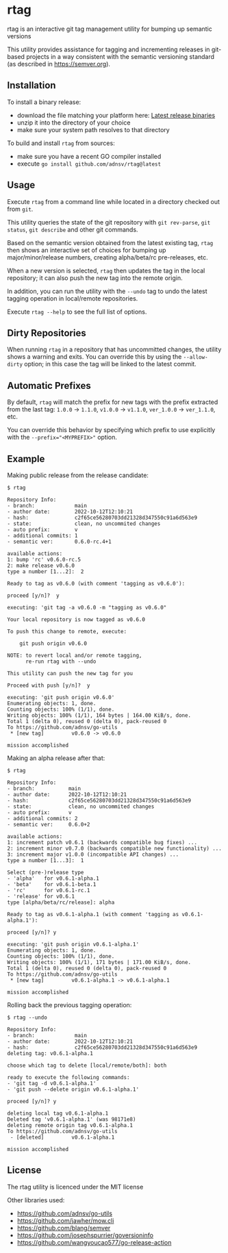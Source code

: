 # rtag

rtag is an interactive git tag management utility for bumping up semantic
versions

This utility provides assistance for tagging and incrementing releases in
git-based projects in a way consistent with the semantic versioning standard (as
described in https://semver.org).

## Installation

To install a binary release:

- download the file matching your platform here: [Latest release
  binaries](https://github.com/adnsv/rtag-prev/releases/latest)
- unzip it into the directory of your choice
- make sure your system path resolves to that directory

To build and install `rtag` from sources:

- make sure you have a recent GO compiler installed
- execute `go install github.com/adnsv/rtag@latest`

## Usage

Execute `rtag` from a command line while located in a directory checked out from
`git`. 

This utility queries the state of the git repository with `git rev-parse`, `git
status`, `git describe` and other git commands.

Based on the semantic version obtained from the latest existing tag, `rtag` then
shows an interactive set of choices for bumping up major/minor/release numbers,
creating alpha/beta/rc pre-releases, etc. 

When a new version is selected, `rtag` then updates the tag in the local
repository; it can also push the new tag into the remote origin.

In addition, you can run the utility with the `--undo` tag to undo the latest
tagging operation in local/remote repositories.

Execute `rtag --help` to see the full list of options.

## Dirty Repositories

When running `rtag` in a repository that has uncommitted changes, the utility
shows a warning and exits. You can override this by using the `--allow-dirty`
option; in this case the tag will be linked to the latest commit.

## Automatic Prefixes

By default, `rtag` will match the prefix for new tags with the prefix extracted
from the last tag: `1.0.0` -> `1.1.0`, `v1.0.0` -> `v1.1.0`, `ver_1.0.0` ->
`ver_1.1.0`, etc.

You can override this behavior by specifying which prefix to use explicitly with
the `--prefix="<MYPREFIX>"` option.

## Example

Making public release from the release candidate:

```
$ rtag

Repository Info:
- branch:             main
- author date:        2022-10-12T12:10:21
- hash:               c2f65ce56280703dd21328d347550c91a6d563e9
- state:              clean, no uncommited changes
- auto prefix:        v
- additional commits: 1
- semantic ver:       0.6.0-rc.4+1

available actions:
1: bump 'rc' v0.6.0-rc.5
2: make release v0.6.0
type a number [1...2]:  2

Ready to tag as v0.6.0 (with comment 'tagging as v0.6.0'):

proceed [y/n]?  y

executing: 'git tag -a v0.6.0 -m "tagging as v0.6.0"

Your local repository is now tagged as v0.6.0

To push this change to remote, execute:

    git push origin v0.6.0

NOTE: to revert local and/or remote tagging,
      re-run rtag with --undo

This utility can push the new tag for you

Proceed with push [y/n]?  y

executing: 'git push origin v0.6.0'
Enumerating objects: 1, done.
Counting objects: 100% (1/1), done.
Writing objects: 100% (1/1), 164 bytes | 164.00 KiB/s, done.
Total 1 (delta 0), reused 0 (delta 0), pack-reused 0
To https://github.com/adnsv/go-utils
 * [new tag]         v0.6.0 -> v0.6.0

mission accomplished
```

Making an alpha release after that:

```
$ rtag

Repository Info:
- branch:           main
- author date:      2022-10-12T12:10:21
- hash:             c2f65ce56280703dd21328d347550c91a6d563e9
- state:            clean, no uncommited changes
- auto prefix:      v
- additional commits: 2
- semantic ver:     0.6.0+2

available actions:
1: increment patch v0.6.1 (backwards compatible bug fixes) ...
2: increment minor v0.7.0 (backwards compatible new functionality) ...
3: increment major v1.0.0 (incompatible API changes) ...
type a number [1...3]:  1

Select (pre-)release type
- 'alpha'   for v0.6.1-alpha.1
- 'beta'    for v0.6.1-beta.1
- 'rc'      for v0.6.1-rc.1
- 'release' for v0.6.1
type [alpha/beta/rc/release]: alpha

Ready to tag as v0.6.1-alpha.1 (with comment 'tagging as v0.6.1-alpha.1'):

proceed [y/n]? y

executing: 'git push origin v0.6.1-alpha.1'
Enumerating objects: 1, done.
Counting objects: 100% (1/1), done.
Writing objects: 100% (1/1), 171 bytes | 171.00 KiB/s, done.
Total 1 (delta 0), reused 0 (delta 0), pack-reused 0
To https://github.com/adnsv/go-utils
 * [new tag]         v0.6.1-alpha.1 -> v0.6.1-alpha.1

mission accomplished
```
Rolling back the previous tagging operation:

```
$ rtag --undo

Repository Info:
- branch:             main
- author date:        2022-10-12T12:10:21
- hash:               c2f65ce56280703dd21328d347550c91a6d563e9
deleting tag: v0.6.1-alpha.1

choose which tag to delete [local/remote/both]: both

ready to execute the following commands:
- 'git tag -d v0.6.1-alpha.1'
- 'git push --delete origin v0.6.1-alpha.1'

proceed [y/n]? y

deleting local tag v0.6.1-alpha.1
Deleted tag 'v0.6.1-alpha.1' (was 98171e8)
deleting remote origin tag v0.6.1-alpha.1
To https://github.com/adnsv/go-utils
 - [deleted]         v0.6.1-alpha.1

mission accomplished
```

## License

The rtag utility is licenced under the MIT license 

Other libraries used:
- https://github.com/adnsv/go-utils
- https://github.com/jawher/mow.cli
- https://github.com/blang/semver
- https://github.com/josephspurrier/goversioninfo
- https://github.com/wangyoucao577/go-release-action
